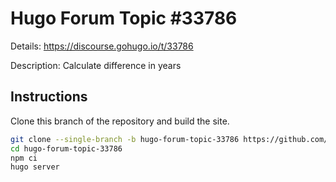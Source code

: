 # Hugo Forum Topic #33786

Details: <https://discourse.gohugo.io/t/33786>

Description: Calculate difference in years

## Instructions

Clone this branch of the repository and build the site.

```bash
git clone --single-branch -b hugo-forum-topic-33786 https://github.com/jmooring/hugo-testing hugo-forum-topic-33786
cd hugo-forum-topic-33786
npm ci
hugo server
```
